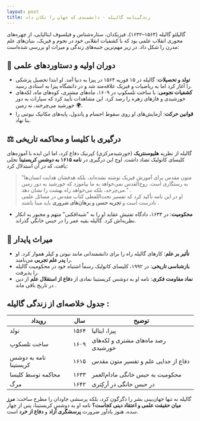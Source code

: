 ```yaml
---
layout: post
title: زندگینامه گالیله - دانشمندی که جهان را تکان داد
---
```


گالیلئو گالیله (۱۵۶۴–۱۶۴۲)، فیزیکدان، ستاره‌شناس و فیلسوف ایتالیایی، از چهره‌های محوری انقلاب علمی بود که با کشفیات انقلابی خود در نجوم و فیزیک، بنیان‌های علم مدرن را شکل داد. در زیر مهم‌ترین جنبه‌های زندگی و میراث او بررسی شده‌است:

## 🔭 **دوران اولیه و دستاوردهای علمی**
- **تولد و تحصیلات**: گالیله در ۱۵ فوریه ۱۵۶۴ در پیزا به دنیا آمد. او ابتدا تحصیل پزشکی را آغاز کرد اما به ریاضیات و فیزیک علاقه‌مند شد و در دانشگاه پیزا به استادی رسید.  
- **کشفیات نجومی**: با ساخت تلسکوپ در ۱۶۰۹، ماه‌های مشتری، کوه‌های ماه، لکه‌های خورشیدی و فازهای زهره را رصد کرد. این مشاهدات تأیید کرد که سیارات به دور خورشید می‌چرخند، نه زمین 🌍.  
- **قوانین حرکت**: آزمایش‌های او روی سقوط اجسام و پاندول، پایه‌های مکانیک نیوتنی را بنا نهاد.

## ⚖️ **درگیری با کلیسا و محاکمه تاریخی**  
گالیله از نظریه **هلیوسنتریک** (خورشیدمرکزی) کپرنیک دفاع کرد، اما این ایده با آموزه‌های کلیسای کاتولیک تضاد داشت. اوج این درگیری در **نامه ۱۶۱۵ به دوشس کریستینا** تجلی یافت، که در آن استدلال کرد:  
> "متون مقدس برای آموزش فیزیک نوشته نشده‌اند، بلکه هدفشان هدایت انسان‌ها به رستگاری است. روح‌القدس نمی‌خواهد به ما بیاموزد که خورشید به دور زمین می‌چرخد، بلکه می‌خواهد راه بهشت را نشان دهد." .  
او در این نامه تأکید کرد که تفسیر تحت‌اللفظی کتاب مقدس در مسائل علمی نادرست است و **تجربه حسی و برهان‌های ضروری** باید مبنا باشند .  
- **محکومیت**: در ۱۶۳۳، دادگاه تفتیش عقاید او را به "شبه‌افکنی" متهم و مجبور به انکار نظریه‌اش کرد. گالیله بقیه عمر را در حبس خانگی گذراند.

## 📜 **میراث پایدار**  
- **تأثیر بر علم**: کارهای گالیله راه را برای دانشمندانی مانند نیوتن و کپلر هموار کرد. او را **پدر علم تجربی** می‌نامند.  
- **بازشناسی تاریخی**: در ۱۹۹۲، کلیسای کاتولیک رسماً اشتباه خود در محکومیت گالیله را پذیرفت.  
- **نماد مقاومت فکری**: نامه او به دوشس کریستینا نمادی از **دفاع از استقلال علم** از دین در تاریخ باقی ماند .

## جدول خلاصه‌ای از زندگی گالیله :

| رویداد | سال | توضیح |
|--------|-----|-------|
| تولد | ۱۵۶۴ | پیزا، ایتالیا |
| ساخت تلسکوپ | ۱۶۰۹ | رصد ماه‌های مشتری و لکه‌های خورشیدی |
| نامه به دوشس کریستینا | ۱۶۱۵ | دفاع از جدایی علم و تفسیر متون مقدس |
| محاکمه توسط کلیسا | ۱۶۳۳ | محکومیت به حبس خانگی مادام‌العمر |
| مرگ | ۱۶۴۲ | در حبس خانگی در آرکِتری |

گالیله نه تنها جهان‌بینی بشر را دگرگون کرد، بلکه پرسشی جاودان را مطرح ساخت: **مرز میان حقیقت علمی و اعتقاد دینی کجاست؟** نامه او به دوشس کریستینا، پس از چهار سده، هنوز یادآور ضرورت **پرسشگری آزاد** و **دفاع از خرد** است.
